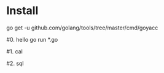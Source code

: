 # Install
go get -u github.com/golang/tools/tree/master/cmd/goyacc

#0. hello
go run *.go

#1. cal

#2. sql